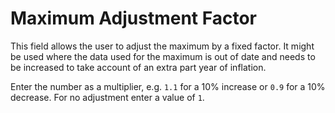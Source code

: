 # Maximum Adjustment Factor

This field allows the user to adjust the maximum by a fixed factor. It
might be used where the data used for the maximum is out of date and
needs to be increased to take account of an extra part year of
inflation.  

Enter the number as a multiplier, e.g. `1.1` for a 10% increase or `0.9` for
a 10% decrease. For no adjustment enter a value of `1`.

